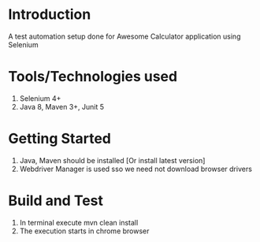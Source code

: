 # Introduction 
A test automation setup done for Awesome Calculator application using Selenium 

# Tools/Technologies used
1. Selenium 4+
2. Java 8, Maven 3+, Junit 5

# Getting Started
1. Java, Maven should be installed [Or install latest version]
2. Webdriver Manager is used sso we need not download browser drivers 

# Build and Test
1. In terminal execute mvn clean install
2. The execution starts in chrome browser